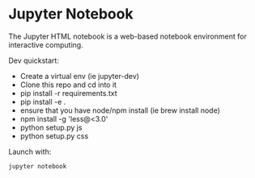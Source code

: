 # Jupyter Notebook

The Jupyter HTML notebook is a web-based notebook environment for interactive computing.


Dev quickstart:

* Create a virtual env (ie jupyter-dev)
* Clone this repo and cd into it
* pip install -r requirements.txt
* pip install -e .
* ensure that you have node/npm install (ie brew install node)
* npm install -g 'less@<3.0'
* python setup.py js
* python setup.py css

Launch with:

    jupyter notebook


